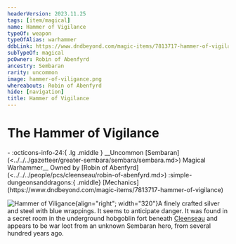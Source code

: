 ```yaml
---
headerVersion: 2023.11.25
tags: [item/magical]
name: Hammer of Vigilance
typeOf: weapon
typeOfAlias: warhammer
ddbLink: https://www.dndbeyond.com/magic-items/7813717-hammer-of-vigilance
subTypeOf: magical
pcOwner: Robin of Abenfyrd
ancestry: Sembaran
rarity: uncommon
image: hammer-of-viligance.png
whereabouts: Robin of Abenfyrd
hide: [navigation]
title: Hammer of Vigilance
---
```

# The Hammer of Vigilance
<div class="grid cards ext-narrow-margin ext-one-column" markdown>
- :octicons-info-24:{ .lg .middle } __Uncommon [Sembaran](<../../../gazetteer/greater-sembara/sembara/sembara.md>) Magical Warhammer__  
   Owned by [Robin of Abenfyrd](<../../../people/pcs/cleenseau/robin-of-abenfyrd.md>)  
    :simple-dungeonsanddragons:{ .middle} [Mechanics](https://www.dndbeyond.com/magic-items/7813717-hammer-of-vigilance) 
</div>


![Hammer of Viligance](../../../assets/hammer-of-viligance.png){align="right"; width="320"}A finely crafted silver and steel with blue wrappings. It seems to anticipate danger. It was found in a secret room in the underground hobgoblin fort beneath [Cleenseau](<../../../gazetteer/greater-sembara/sembara/barony-of-aveil/cleenseau-region/cleenseau/cleenseau.md>) and appears to be war loot from an unknown Sembaran hero, from several hundred years ago.